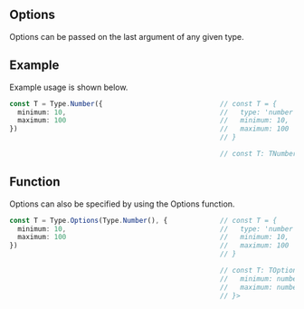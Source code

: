 ## Options

Options can be passed on the last argument of any given type.

## Example

Example usage is shown below.

```typescript
const T = Type.Number({                             // const T = {
  minimum: 10,                                      //   type: 'number',
  maximum: 100                                      //   minimum: 10,
})                                                  //   maximum: 100
                                                    // }

                                                    // const T: TNumber
```

## Function

Options can also be specified by using the Options function.

```typescript
const T = Type.Options(Type.Number(), {             // const T = {
  minimum: 10,                                      //   type: 'number',
  maximum: 100                                      //   minimum: 10,
})                                                  //   maximum: 100
                                                    // }

                                                    // const T: TOptions<TNumber, {
                                                    //   minimum: number;
                                                    //   maximum: number;
                                                    // }>
```
